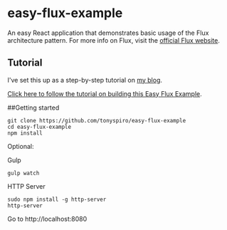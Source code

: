 # easy-flux-example
An easy React application that demonstrates basic usage of the Flux architecture pattern.  For more info on Flux, visit the [official Flux website](https://facebook.github.io/flux/).

## Tutorial
I've set this up as a step-by-step tutorial on [my blog](http://tonyspiro.com/).  

[Click here to follow the tutorial on building this Easy Flux Example](http://tonyspiro.com/an-easy-flux-example-application/).

##Getting started
```
git clone https://github.com/tonyspiro/easy-flux-example
cd easy-flux-example
npm install
```

Optional:

Gulp
```
gulp watch
```
HTTP Server
```
sudo npm install -g http-server
http-server
```

Go to http://localhost:8080
